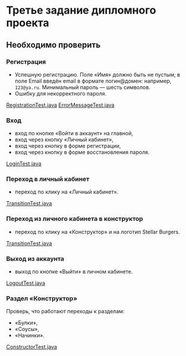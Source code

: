 # Третье задание дипломного проекта
## Необходимо проверить

### Регистрация

- Успешную регистрацию. Поле «Имя» должно быть не пустым; в поле Email введён email в формате логин@домен:
  например, ```123@ya.ru```. Минимальный пароль — шесть символов.
- Ошибку для некорректного пароля.

[RegistrationTest.java](src%2Ftest%2Fjava%2FRegistrationTest.java)
[ErrorMessageTest.java](src%2Ftest%2Fjava%2FErrorMessageTest.java)
### Вход

- вход по кнопке «Войти в аккаунт» на главной,
- вход через кнопку «Личный кабинет»,
- вход через кнопку в форме регистрации,
- вход через кнопку в форме восстановления пароля.

[LoginTest.java](src%2Ftest%2Fjava%2FLoginTest.java)
### Переход в личный кабинет

- переход по клику на «Личный кабинет».

[TransitionTest.java](src%2Ftest%2Fjava%2FTransitionTest.java)
### Переход из личного кабинета в конструктор

- переход по клику на «Конструктор» и на логотип Stellar Burgers.

[TransitionTest.java](src%2Ftest%2Fjava%2FTransitionTest.java)
### Выход из аккаунта

- выход по кнопке «Выйти» в личном кабинете.

[LogoutTest.java](src%2Ftest%2Fjava%2FLogoutTest.java)
### Раздел «Конструктор»

Проверь, что работают переходы к разделам:

* «Булки»,
* «Соусы»,
* «Начинки».

[ConstructorTest.java](src%2Ftest%2Fjava%2FConstructorTest.java)